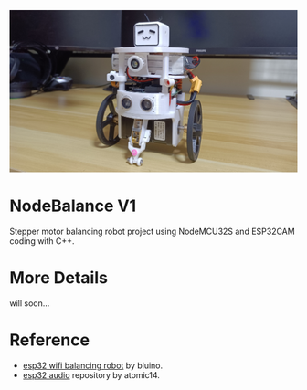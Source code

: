 ![banner](resource/NodeBalance.jpg)

# NodeBalance V1
Stepper motor balancing robot project using NodeMCU32S and ESP32CAM coding with C++.   


# More Details
will soon...   


# Reference   
* [esp32 wifi balancing robot](https://github.com/bluino/esp32_wifi_balancing_robot) by bluino.   
* [esp32 audio](https://github.com/atomic14/esp32_audio) repository by atomic14.

